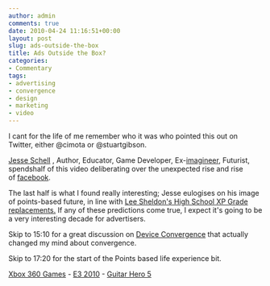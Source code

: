 ```yaml
---
author: admin
comments: true
date: 2010-04-24 11:16:51+00:00
layout: post
slug: ads-outside-the-box
title: Ads Outside the Box?
categories:
- Commentary
tags:
- advertising
- convergence
- design
- marketing
- video
---
```


I cant for the life of me remember who it was who pointed this out on Twitter, either @cimota or @stuartgibson.

[Jesse Schell](http://thingsifinished.blogspot.com/) , Author, Educator, Game Developer, Ex-[imagineer](http://en.wikipedia.org/wiki/Walt%20Disney%20Imagineering), Futurist, spendshalf of this video deliberating over the unexpected rise and rise of [facebook](http://www.facebook.com/).

The last half is what I found really interesting; Jesse eulogises on his image of points-based future, in line with [Lee Sheldon's High School XP Grade replacements.](http://www.switched.com/2010/03/26/prof-subs-grades-for-experience-points-presentations-with-quest/) If any of these predictions come true, I expect it's going to be a very interesting decade for advertisers.

Skip to 15:10 for a great discussion on [Device Convergence](http://en.wikipedia.org/wiki/Technological%20convergence) that actually changed my mind about convergence.

Skip to 17:20 for the start of the Points based life experience bit.

[Xbox 360 Games](http://g4tv.com/games/xbox-360/index) - [E3 2010](http://g4tv.com/e32010) - [Guitar Hero 5](http://g4tv.com/games/ps3/61899/guitar-hero-5/index)
